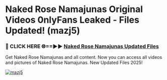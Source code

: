 # Naked Rose Namajunas Original Videos 0nlyFans Leaked - Files Updated! (mazj5)

<h3>🔴 CLICK HERE 🌐==►► <a href="https://tinyurl.com/yckcrads" rel="nofollow">Naked Rose Namajunas Updated Files</a></h3>

Get Naked Rose Namajunas and all content. Now you can access all videos and pictures of Naked Rose Namajunas. New Updated Files 2025!

[![mazj5](https://i.imgur.com/hpKpOFt.gif)](https://tinyurl.com/yckcrads)
